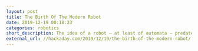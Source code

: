 ```yaml
---
layout: post
title: The Birth Of The Modern Robot
date: 2019-12-19 00:18:23
categories: robotics
short_description: The idea of a robot – at least of automata – predates the field of robotics.
external_url: //hackaday.com/2019/12/19/the-birth-of-the-modern-robot/
---
```

